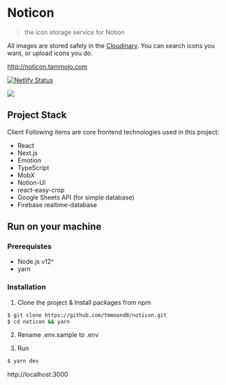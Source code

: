 # Noticon

> the icon storage service for Notion

All images are stored safely in the [Cloudinary](https://cloudinary.com). You can search icons you want, or upload icons you do.

http://noticon.tammolo.com

[![Netlify Status](https://api.netlify.com/api/v1/badges/7cbfbeae-6a72-4dbf-9deb-85cb90a46712/deploy-status)](https://app.netlify.com/sites/noticon/deploys)

![](https://user-images.githubusercontent.com/11402468/92193883-59fcac00-eea4-11ea-86d6-f0c90956a827.gif)

## Project Stack

Client
Following items are core frontend technologies used in this project:

- React
- Next.js
- Emotion
- TypeScript
- MobX
- Notion-UI
- react-easy-crop
- Google Sheets API (for simple database)
- Firebase realtime-database

## Run on your machine

### Prerequistes

- Node.js v12^
- yarn

### Installation

1. Clone the project & Install packages from npm

```bash
$ git clone https://github.com/tmmoond8/noticon.git
$ cd noticon && yarn
```

2. Rename .env.sample to .env

3. Run

```bash
$ yarn dev
```

http://localhost:3000
